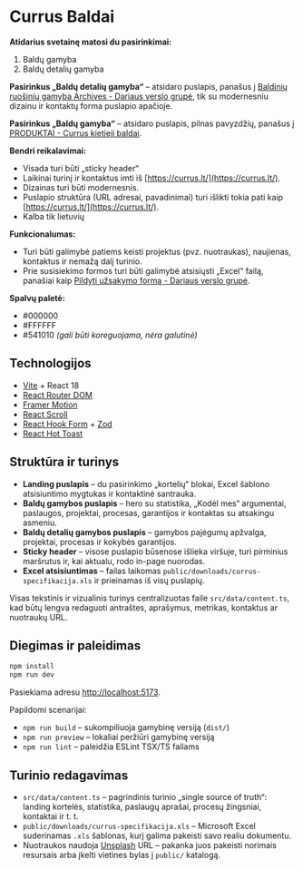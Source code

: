 # Currus Baldai

**Atidarius svetainę matosi du pasirinkimai:**

1. Baldų gamyba
2. Baldų detalių gamyba

**Pasirinkus „Baldų detalių gamyba“** – atsidaro puslapis, panašus į [Baldinių ruošinių gamyba Archives - Dariaus verslo grupė](https://dariausverslogrupe.lt/tipas/baldiniu-ruosiniu-gamyba/), tik su modernesniu dizainu ir kontaktų forma puslapio apačioje.

**Pasirinkus „Baldų gamyba“** – atsidaro puslapis, pilnas pavyzdžių, panašus į [PRODUKTAI - Currus kietieji baldai](https://currus.lt/produktai/).

**Bendri reikalavimai:**

- Visada turi būti „sticky header“
- Laikinai turinį ir kontaktus imti iš [https://currus.lt/](https://currus.lt/).
- Dizainas turi būti modernesnis.
- Puslapio struktūra (URL adresai, pavadinimai) turi išlikti tokia pati kaip [https://currus.lt/](https://currus.lt/).
- Kalba tik lietuvių

**Funkcionalumas:**

- Turi būti galimybė patiems keisti projektus (pvz. nuotraukas), naujienas, kontaktus ir nemažą dalį turinio.
- Prie susisiekimo formos turi būti galimybė atsisiųsti „Excel“ failą, panašiai kaip [Pildyti užsakymo formą - Dariaus verslo grupė](https://dariausverslogrupe.lt/pildyti-uzsakymo-forma/).


**Spalvų paletė:**

- #000000
- #FFFFFF
- #541010 
_(gali būti koreguojama, nėra galutinė)_


## Technologijos

- [Vite](https://vitejs.dev/) + React 18 
- [React Router DOM](https://reactrouter.com/) 
- [Framer Motion](https://www.framer.com/motion/)
- [React Scroll](https://www.npmjs.com/package/react-scroll) 
- [React Hook Form](https://react-hook-form.com/) + [Zod](https://zod.dev/) 
- [React Hot Toast](https://react-hot-toast.com/)

## Struktūra ir turinys

- **Landing puslapis** – du pasirinkimo „kortelių“ blokai, Excel šablono atsisiuntimo mygtukas ir kontaktinė santrauka.
- **Baldų gamybos puslapis** – hero su statistika, „Kodėl mes“ argumentai, paslaugos, projektai, procesas, garantijos ir kontaktas su atsakingu asmeniu.
- **Baldų detalių gamybos puslapis** – gamybos pajėgumų apžvalga, projektai, procesas ir kokybės garantijos.
- **Sticky header** – visose puslapio būsenose išlieka viršuje, turi pirminius maršrutus ir, kai aktualu, rodo in-page nuorodas.
- **Excel atsisiuntimas** – failas laikomas `public/downloads/currus-specifikacija.xls` ir prieinamas iš visų puslapių.

Visas tekstinis ir vizualinis turinys centralizuotas faile `src/data/content.ts`, kad būtų lengva redaguoti antraštes, aprašymus, metrikas, kontaktus ar nuotraukų URL.

## Diegimas ir paleidimas

```powershell
npm install
npm run dev
```

Pasiekiama adresu [http://localhost:5173](http://localhost:5173).

Papildomi scenarijai:

- `npm run build` – sukompiliuoja gamybinę versiją (`dist/`)
- `npm run preview` – lokaliai peržiūri gamybinę versiją
- `npm run lint` – paleidžia ESLint TSX/TS failams

## Turinio redagavimas

- `src/data/content.ts` – pagrindinis turinio „single source of truth“: landing kortelės, statistika, paslaugų aprašai, procesų žingsniai, kontaktai ir t. t.
- `public/downloads/currus-specifikacija.xls` – Microsoft Excel suderinamas `.xls` šablonas, kurį galima pakeisti savo realiu dokumentu.
- Nuotraukos naudoja [Unsplash](https://unsplash.com/) URL – pakanka juos pakeisti norimais resursais arba įkelti vietines bylas į `public/` katalogą.


